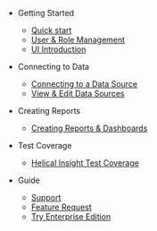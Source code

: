 - Getting Started
  - [Quick start](quickstart.md)
  - [User & Role Management](user-role-management.md)
  - [UI Introduction](ui-introduction.md)
 
- Connecting to Data
  - [Connecting to a Data Source](connecting-to-datasource.md)
  - [View & Edit Data Sources](view-edit-datasources.md)

- Creating Reports
  - [Creating Reports & Dashboards](create-efw-report.md)

- Test Coverage
  - [Helical Insight Test Coverage](test-coverage.md)
  
- Guide
  - [Support](support.md)
  - [Feature Request](roadmap.md)
  - [Try Enterprise Edition](http://www.helicalinsight.com/register/)


